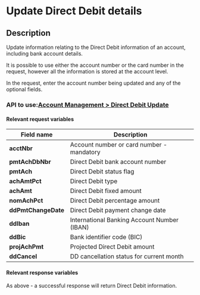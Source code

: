 # Update Direct Debit details

## Description

Update information relating to the Direct Debit information of an account, including bank account details.

It is possible to use either the account number or the card number in the request, however all the information is stored at the account level.

In the request, enter the account number being updated and any of the optional fields.

### API to use:[Account Management > Direct Debit Update](../api?type=post&path=/fv_emea/v2/directDebitUpdate)

#### Relevant request variables

| Field name          | Description                                 |
|---------------------|---------------------------------------------|
| **acctNbr**         | Account number or card number - mandatory   |
| **pmtAchDbNbr**     | Direct Debit bank account number            |
| **pmtAch**          | Direct Debit status flag                    |
| **achAmtPct**       | Direct Debit type                           |
| **achAmt**          | Direct Debit fixed amount                   |
| **nomAchPct**       | Direct Debit percentage amount              |
| **ddPmtChangeDate** | Direct Debit payment change date            |
| **ddIban**          | International Banking Account Number (IBAN) |
| **ddBic**           | Bank identifier code (BIC)                  |
| **projAchPmt**      | Projected Direct Debit amount               |
| **ddCancel**        | DD cancellation status for current month    |

#### Relevant response variables

As above - a successful response will return Direct Debit information.
